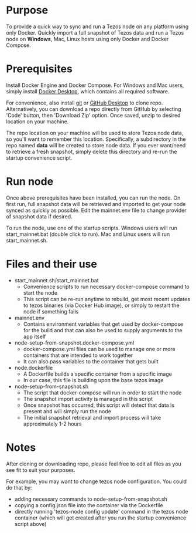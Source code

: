 # Purpose
To provide a quick way to sync and run a Tezos node on any platform using only Docker. Quickly import a full snapshot of Tezos data and run a Tezos node on **Windows**, Mac, Linux hosts using only Docker and Docker Compose.

# Prerequisites
Install Docker Engine and Docker Compose. For Windows and Mac users, simply install [Docker Desktop](https://www.docker.com/products/docker-desktop), which contains all required software.

For convenience, also install [git](https://git-scm.com/downloads) or [GitHub Desktop](https://desktop.github.com/) to clone repo. Alternatively, you can download a repo directly from GitHub by selecting 'Code' button, then 'Download Zip' option. Once saved, unzip to desired location on your machine. 

The repo location on your machine will be used to store Tezos node data, so you'll want to remember this location. Specifically, a subdirectory in the repo named **data** will be created to store node data. If you ever want/need to retrieve a fresh snapshot, simply delete this directory and re-run the startup convenience script.

# Run node
Once above prerequisites have been installed, you can run the node. On first run, full snapshot data will be retrieved and imported to get your node synced as quickly as possible. Edit the mainnet.env file to change provider of snapshot data if desired.

To run the node, use one of the startup scripts. Windows users will run start_mainnet.bat (double click to run). Mac and Linux users will run start_mainnet.sh.

# Files and their use
* start_mainnet.sh/start_mainnet.bat
  * Convenience scripts to run necessary docker-compose command to start the node
  * This script can be re-run anytime to rebuild, get most recent updates to tezos binaries (via Docker Hub image), or simply to restart the node if something fails
* mainnet.env
  * Contains environment variables that get used by docker-compose for the build and that can also be used to supply arguments to the app itself
* node-setup-from-snapshot.docker-compose.yml
  * docker-compose.yml files can be used to manage one or more containers that are intended to work together
  * It can also pass variables to the container that gets built
* node.dockerfile
  * A Dockerfile builds a specific container from a specific image
  * In our case, this file is building upon the base tezos image
* node-setup-from-snapshot.sh
  * The script that docker-compose will run in order to start the node
  * The snapshot import activity is managed in this script
  * Once snapshot has occurred, this script will detect that data is present and will simply run the node
  * The initial snapshot retrieval and import process will take approximately 1-2 hours

# Notes
After cloning or downloading repo, please feel free to edit all files as you see fit to suit your purposes.

For example, you may want to change tezos node configuration. You could do that by:
*  adding necessary commands to node-setup-from-snapshot.sh
*  copying a config.json file into the container via the Dockerfile
*  directly running 'tezos-node config update' command in the tezos node container (which will get created after you run the startup convenience script above)
